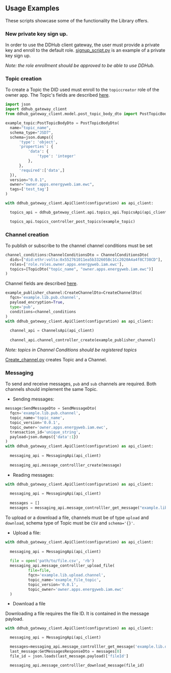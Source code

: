 ## Usage Examples

  These scripts showcase some of the functionality the Library offers.

### New private key sign up.

  In order to use the DDHub client gateway, the user must provide a private key and enroll to the default role.
[signup_script.py](examples/signup_script.py) is an example of a private key sign up.

  _Note: the role enrollment should be approved to be able to use DDHub._

### Topic creation

  To create a Topic the DID used must enroll to the `topiccreator` role of the owner app.
  The Topic's fields are described [here](docs/PostTopicBodyDto.md).

  ```python
  import json
  import ddhub_gateway_client
  from ddhub_gateway_client.model.post_topic_body_dto import PostTopicBodyDto

  example_topic:PostTopicBodyDto = PostTopicBodyDto(
    name="topic_name",
    schema_type="JSD7",
    schema=json.dumps({
        'type': 'object',
        'properties': {
            'data': {
                'type': 'integer'
            },
        },
        'required':['data',]
    }),
    version="0.0.1",
    owner="owner.apps.energyweb.iam.ewc",
    tags=['test_tag']
  )

  with ddhub_gateway_client.ApiClient(configuration) as api_client:
  
    topics_api = ddhub_gateway_client.api.topics_api.TopicsApi(api_client)
  
    topics_api.topics_controller_post_topics(example_topic)
  ```

### Channel creation

  To publish or subscribe to the channel channel conditions must be set

  ```python
  channel_conditions:ChannelConditionsDto = ChannelConditionsDto(
    dids=["did:ethr:volta:0x552761011ea5b332605Bc1Cc2020A4a4f8C738CD"],
    roles=['role.roles.owner.apps.energyweb.iam.ewc'],
    topics=[TopicDto("topic_name", "owner.apps.energyweb.iam.ewc")]
  )
  ```

  Channel fields are described [here](docs/CreateChannelDto.md).

  ```python
  example_publisher_channel:CreateChannelDto=CreateChannelDto(
    fqcn='example.lib.pub.channel',
    payload_encryption=True,
    type='pub',
    conditions=channel_conditions
  )
  with ddhub_gateway_client.ApiClient(configuration) as api_client:
    
    channel_api = ChannelsApi(api_client)
    
    channel_api.channel_controller_create(example_publisher_channel)
  ```
  _Note: topics in Channel Conditions should be registered topics_

  [Create_channel.py](examples/create_channel.py) creates Topic and a Channel.

  ### Messaging

  To send and receive messages, `pub` and `sub` channels are required. Both channels should implement the same Topic.
  
  * Sending messages:
  
  ```python
  message:SendMessageDto = SendMessageDto(
    fqcn='example.lib.pub.channel',
    topic_name='topic_name',
    topic_version='0.0.1',
    topic_owner='owner.apps.energyweb.iam.ewc',
    transaction_id='unique_string',
    payload=json.dumps({'data':1})
  )
  with ddhub_gateway_client.ApiClient(configuration) as api_client:
    
    messaging_api = MessagingApi(api_client)
    
    messaging_api.message_controlller_create(message)
  ```
  
  * Reading messages:
  ```python
  with ddhub_gateway_client.ApiClient(configuration) as api_client:
    
    messaging_api = MessagingApi(api_client)
    
    messages = []
    messages = messaging_api.message_controlller_get_message("example.lib.sub.channel")
  ```

  To upload or a download a file, channels must be of type `upload` and `download`, schema type of Topic must be `CSV` and `schema='{}'`.

  * Upload a file:
  ```python
  with ddhub_gateway_client.ApiClient(configuration) as api_client:
    
    messaging_api = MessagingApi(api_client)
    
    file = open('path/to/file.csv', 'rb') 
    messaging_api.message_controlller_upload_file(
            file=file,
            fqcn='example.lib.upload.channel',
            topic_name='example_file_topic',
            topic_version='0.0.1',
            topic_owner='owner.apps.energyweb.iam.ewc'
    )
  ```

  * Download a file

  Downloading a file requires the file ID. It is contained in the message payload.
  ```python
  with ddhub_gateway_client.ApiClient(configuration) as api_client:

    messaging_api = MessagingApi(api_client)

    messages=messaging_api.message_controlller_get_message('example.lib.download.channel')
    last_message:GetMessagesResponseDto = messages[0]
    file_id = json.loads(last_message.payload)['fileId']

    messaging_api.message_controlller_download_message(file_id)
  ```
